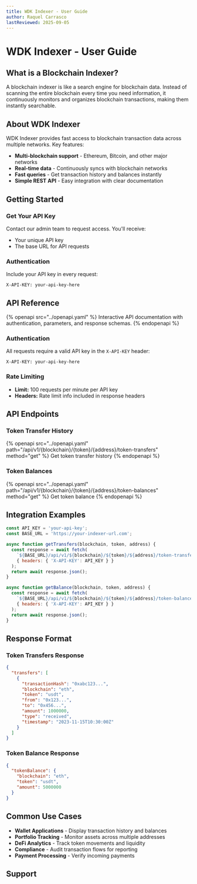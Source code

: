 ```yaml
---
title: WDK Indexer - User Guide
author: Raquel Carrasco
lastReviewed: 2025-09-05
---
```


# WDK Indexer - User Guide

## What is a Blockchain Indexer?

A blockchain indexer is like a search engine for blockchain data. Instead of scanning the entire blockchain every time you need information, it continuously monitors and organizes blockchain transactions, making them instantly searchable.

## About WDK Indexer

WDK Indexer provides fast access to blockchain transaction data across multiple networks. Key features:

- **Multi-blockchain support** - Ethereum, Bitcoin, and other major networks
- **Real-time data** - Continuously syncs with blockchain networks
- **Fast queries** - Get transaction history and balances instantly
- **Simple REST API** - Easy integration with clear documentation

## Getting Started

### Get Your API Key
Contact our admin team to request access. You'll receive:
- Your unique API key
- The base URL for API requests

<!-- TODO: Need to double check this section -->


### Authentication
Include your API key in every request:
```http
X-API-KEY: your-api-key-here
```

## API Reference

{% openapi src="../openapi.yaml" %}
Interactive API documentation with authentication, parameters, and response schemas.
{% endopenapi %}

### Authentication
All requests require a valid API key in the `X-API-KEY` header:
```http
X-API-KEY: your-api-key-here
```

### Rate Limiting
- **Limit:** 100 requests per minute per API key
- **Headers:** Rate limit info included in response headers

## API Endpoints

### Token Transfer History

{% openapi src="../openapi.yaml" path="/api/v1/{blockchain}/{token}/{address}/token-transfers" method="get" %}
Get token transfer history
{% endopenapi %}

### Token Balances

{% openapi src="../openapi.yaml" path="/api/v1/{blockchain}/{token}/{address}/token-balances" method="get" %}
Get token balance
{% endopenapi %}

## Integration Examples

```javascript
const API_KEY = 'your-api-key';
const BASE_URL = 'https://your-indexer-url.com';

async function getTransfers(blockchain, token, address) {
  const response = await fetch(
    `${BASE_URL}/api/v1/${blockchain}/${token}/${address}/token-transfers`,
    { headers: { 'X-API-KEY': API_KEY } }
  );
  return await response.json();
}

async function getBalance(blockchain, token, address) {
  const response = await fetch(
    `${BASE_URL}/api/v1/${blockchain}/${token}/${address}/token-balances`,
    { headers: { 'X-API-KEY': API_KEY } }
  );
  return await response.json();
}
```

## Response Format

### Token Transfers Response
```json
{
  "transfers": [
    {
      "transactionHash": "0xabc123...",
      "blockchain": "eth",
      "token": "usdt",
      "from": "0x123...",
      "to": "0x456...",
      "amount": 1000000,
      "type": "received",
      "timestamp": "2023-11-15T10:30:00Z"
    }
  ]
}
```

### Token Balance Response
```json
{
  "tokenBalance": {
    "blockchain": "eth",
    "token": "usdt",
    "amount": 5000000
  }
}
```

## Common Use Cases

- **Wallet Applications** - Display transaction history and balances
- **Portfolio Tracking** - Monitor assets across multiple addresses
- **DeFi Analytics** - Track token movements and liquidity
- **Compliance** - Audit transaction flows for reporting
- **Payment Processing** - Verify incoming payments

## Support


